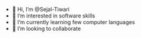 - 👋 Hi, I’m @Sejal-Tiwari
- 👀 I’m interested in software skills 
- 🌱 I’m currently learning few computer languages 
- 💞️ I’m looking to collaborate 

<!---
Sejal-Tiwari/Sejal-Tiwari is a ✨ special ✨ repository because its `README.md` (this file) appears on your GitHub profile.
You can click the Preview link to take a look at your changes.
--->
